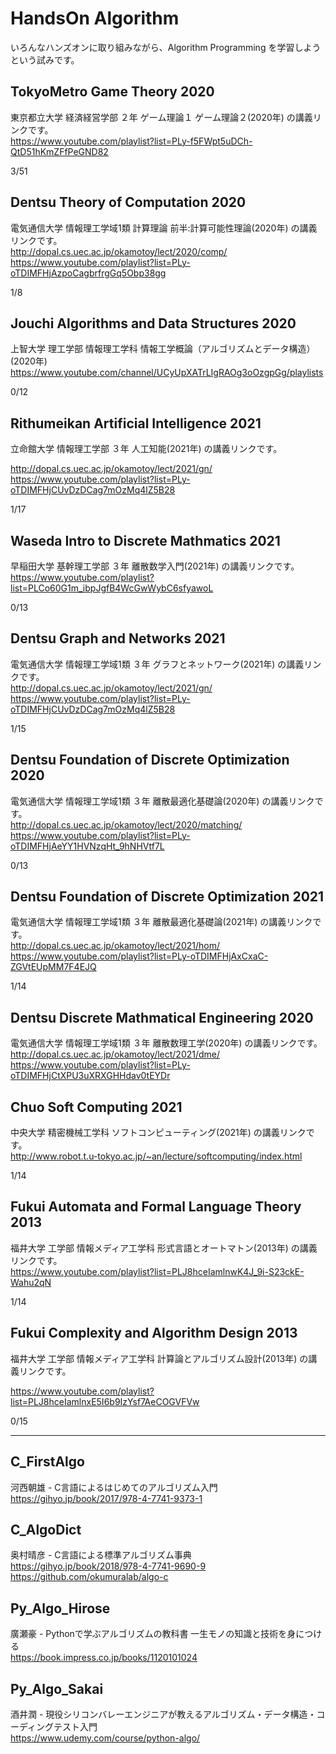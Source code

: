 # HandsOn Algorithm

いろんなハンズオンに取り組みながら、Algorithm Programming を学習しようという試みです。  


## TokyoMetro Game Theory 2020

東京都立大学 経済経営学部 ２年 ゲーム理論１ ゲーム理論２(2020年) の講義リンクです。  
https://www.youtube.com/playlist?list=PLy-f5FWpt5uDCh-QtD51hKmZFfPeGND82  

3/51  


## Dentsu Theory of Computation 2020

電気通信大学 情報理工学域1類 計算理論 前半:計算可能性理論(2020年) の講義リンクです。  
http://dopal.cs.uec.ac.jp/okamotoy/lect/2020/comp/  
https://www.youtube.com/playlist?list=PLy-oTDIMFHjAzpoCagbrfrgGq5Obp38gg  

1/8  


## Jouchi Algorithms and Data Structures 2020

上智大学 理工学部 情報理工学科 情報工学概論（アルゴリズムとデータ構造）(2020年)  
https://www.youtube.com/channel/UCyUpXATrLIgRAOg3oOzgpGg/playlists  

0/12  


## Rithumeikan Artificial Intelligence 2021

立命館大学 情報理工学部 ３年 人工知能(2021年) の講義リンクです。  

http://dopal.cs.uec.ac.jp/okamotoy/lect/2021/gn/  
https://www.youtube.com/playlist?list=PLy-oTDIMFHjCUvDzDCag7mOzMq4lZ5B28  

1/17  


## Waseda Intro to Discrete Mathmatics 2021

早稲田大学 基幹理工学部 ３年 離散数学入門(2021年) の講義リンクです。  
https://www.youtube.com/playlist?list=PLCo60G1m_ibpJgfB4WcGwWybC6sfyawoL  

0/13  


## Dentsu Graph and Networks 2021

電気通信大学 情報理工学域1類 ３年 グラフとネットワーク(2021年) の講義リンクです。  
http://dopal.cs.uec.ac.jp/okamotoy/lect/2021/gn/  
https://www.youtube.com/playlist?list=PLy-oTDIMFHjCUvDzDCag7mOzMq4lZ5B28  

1/15  


## Dentsu Foundation of Discrete Optimization 2020

電気通信大学 情報理工学域1類 ３年 離散最適化基礎論(2020年) の講義リンクです。  
http://dopal.cs.uec.ac.jp/okamotoy/lect/2020/matching/  
https://www.youtube.com/playlist?list=PLy-oTDIMFHjAeYY1HVNzqHt_9hNHVtf7L  

0/13  


## Dentsu Foundation of Discrete Optimization 2021

電気通信大学 情報理工学域1類 ３年 離散最適化基礎論(2021年) の講義リンクです。  
http://dopal.cs.uec.ac.jp/okamotoy/lect/2021/hom/  
https://www.youtube.com/playlist?list=PLy-oTDIMFHjAxCxaC-ZGVtEUpMM7F4EJQ  

1/14  


## Dentsu Discrete Mathmatical Engineering 2020

電気通信大学 情報理工学域1類 ３年 離散数理工学(2020年) の講義リンクです。  
http://dopal.cs.uec.ac.jp/okamotoy/lect/2021/dme/  
https://www.youtube.com/playlist?list=PLy-oTDIMFHjCtXPU3uXRXGHHdav0tEYDr  


## Chuo Soft Computing 2021

中央大学 精密機械工学科 ソフトコンピューティング(2021年) の講義リンクです。  
http://www.robot.t.u-tokyo.ac.jp/~an/lecture/softcomputing/index.html    

1/14  


## Fukui Automata and Formal Language Theory 2013  

福井大学 工学部 情報メディア工学科 形式言語とオートマトン(2013年) の講義リンクです。  
https://www.youtube.com/playlist?list=PLJ8hceIamlnwK4J_9i-S23ckE-Wahu2qN  

1/14  

## Fukui Complexity and Algorithm Design 2013  

福井大学 工学部 情報メディア工学科 計算論とアルゴリズム設計(2013年) の講義リンクです。  

https://www.youtube.com/playlist?list=PLJ8hceIamlnxE5I6b9IzYsf7AeCOGVFVw  

0/15  


---


## C_FirstAlgo

河西朝雄 - C言語によるはじめてのアルゴリズム入門  
https://gihyo.jp/book/2017/978-4-7741-9373-1  


## C_AlgoDict

奥村晴彦 - C言語による標準アルゴリズム事典  
https://gihyo.jp/book/2018/978-4-7741-9690-9  
https://github.com/okumuralab/algo-c  


## Py_Algo_Hirose

廣瀬豪 - Pythonで学ぶアルゴリズムの教科書 一生モノの知識と技術を身につける  
https://book.impress.co.jp/books/1120101024  


## Py_Algo_Sakai

酒井潤 - 現役シリコンバレーエンジニアが教えるアルゴリズム・データ構造・コーディングテスト入門   
https://www.udemy.com/course/python-algo/  


